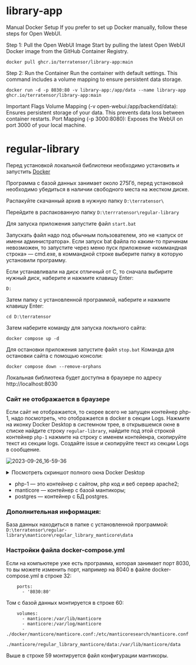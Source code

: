 # library-app

Manual Docker Setup
If you prefer to set up Docker manually, follow these steps for Open WebUI.

Step 1: Pull the Open WebUI Image
Start by pulling the latest Open WebUI Docker image from the GitHub Container Registry.

```
docker pull ghcr.io/terratensor/library-app:main
```

Step 2: Run the Container
Run the container with default settings. This command includes a volume mapping to ensure persistent data storage.

```
docker run -d -p 8030:80 -v library-app:/app/data --name library-app ghcr.io/terratensor/library-app:main
```


Important Flags
Volume Mapping (-v open-webui:/app/backend/data): Ensures persistent storage of your data. This prevents data loss between container restarts.
Port Mapping (-p 3000:8080): Exposes the WebUI on port 3000 of your local machine.


# regular-library


Перед установкой локальной библиотеки необходимо установить и запустить [Docker](https://desktop.docker.com/win/main/amd64/Docker%20Desktop%20Installer.exe?utm_source=docker&utm_medium=webreferral&utm_campaign=dd-smartbutton&utm_location=module)

Программа с базой данных занимает около 275Гб, перед установкой необходимо убедиться в наличии свободного места на жестком диске.

Распакуйте скачанный архив в нужную папку `D:\terratensor\`

Перейдите в распакованную папку `D:\terrratensor\regular-library`

Для запуска приложения запустите файл `start.bat`

Запускать файл надо под обычным пользователем, это не «запуск от имени администратора».
Если запуск bat файла по каким-то причинам невозможен, то запустите через меню пуск приложение «коммандная строка» — cmd.exe, в коммандной строке выберите папку в которую установили программу.

Если устанавливали на диск отличный от C, то сначала выбирите нужный диск, наберите и нажмите клавишу Enter:
```
D:
```
Затем папку с установленной программой, наберите и нажмите клавишу Enter:
```
cd D:\terratensor
```
Затем наберите команду для запуска локльного сайта:
```
docker compose up -d
```

Для остановки приложения запустите файл `stop.bat`
Команда для остановки сайта с помощью консоли:
```
docker compose down --remove-orphans
```

Локальная библиотека будет доступна в браузере по адресу http://localhost:8030

### Сайт не отображается в браузере

Если сайт не отображается, то скорее всего не запущен контейнер php-1, надо посмотреть, что отображается в docker в секции Logs.
Нажмите на иконку Docker Desktop в системном трее, в открывшемся окне в списке найдите строку `regular-library`, найдите под этой строкой контейнер `php-1` нажмите на строку с именем контейенра, скопируйте текст из секции logs.
Создайте issue и скопируйте текст из секции Logs в сообщение.

![2023-09-26_16-59-36](https://github.com/terratensor/book-parser/assets/10896447/556e19b8-632c-487d-aeec-4055a883fe80)

<details><summary>Посмотреть скриншот полного окна Docker Desktop</summary>
<p>

![2023-09-26_17-47-55](https://github.com/terratensor/regular-library/assets/10896447/066d9375-09a9-4cc2-a853-42bb25408a25)

</p>
</details>

- php-1 — это контейнер с сайтом, php код и веб сервер apache2;
- manticore — контейнер с базой мантикоры;
- postgres — контейнер с БД postgres.

### Дополнительная информация:
База данных находиться в папке с установленной программой: `D:\terratensor\regular-library\manticore\regular_library_manticore\data`

### Настройки файла docker-compose.yml

Если на компьютере уже есть программа, которая занимает порт 8030, то вы можете изменить порт, например на 8040 в файле docker-compose.yml в строке 32:
```
    ports:
      - '8030:80'
```

Том с базой данных монтируется в строке 60:

```
    volumes:
      - manticore:/var/lib/manticore
      - manticore:/var/log/manticore
      - ./docker/manticore/manticore.conf:/etc/manticoresearch/manticore.conf
      - ./manticore/regular_library_manticore/data:/var/lib/manticore/data
```

Выше в строке 59 монтируется файл конфигурации мантикоры. 
